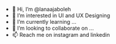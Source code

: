 - 👋 Hi, I’m @lanaajaboleh
- 👀 I’m interested in UI and UX Designing
- 🌱 I’m currently learning ...
- 💞️ I’m looking to collaborate on ...
- 📫 Reach me on instagram and linkedin

<!---
lanaajaboleh/lanaajaboleh is a ✨ special ✨ repository because its `README.md` (this file) appears on your GitHub profile.
You can click the Preview link to take a look at your changes.
--->

